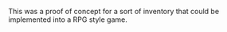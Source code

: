 This was a proof of concept for a sort of inventory that could be implemented into a RPG style game.
